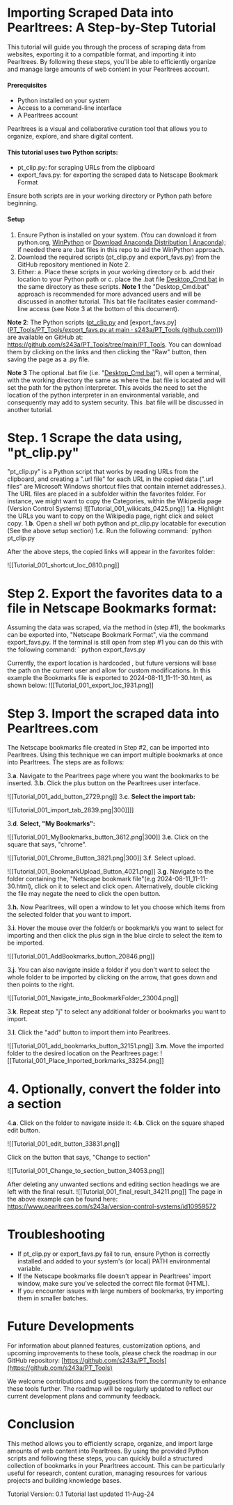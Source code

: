 # Importing Scraped Data into Pearltrees: A Step-by-Step Tutorial

This tutorial will guide you through the process of scraping data from websites, exporting it to a compatible format, and importing it into Pearltrees. By following these steps, you'll be able to efficiently organize and manage large amounts of web content in your Pearltrees account.

#### Prerequisites
- Python installed on your system
- Access to a command-line interface
- A Pearltrees account

Pearltrees is a visual and collaborative curation tool that allows you to organize, explore, and share digital content.

#### This tutorial uses two Python scripts:
- pt_clip.py: for scraping URLs from the clipboard
- export_favs.py: for exporting the scraped data to Netscape Bookmark Format

Ensure both scripts are in your working directory or Python path before beginning.

#### Setup
1. Ensure Python is installed on your system. (You can download it from python.org, [WinPython](https://winpython.github.io/) or [Download Anaconda Distribution | Anaconda](https://www.anaconda.com/download/));  if needed there are .bat files in this repo to aid the WinPython approach.
2. Download the required scripts (pt_clip.py and export_favs.py) from the GitHub repository mentioned in Note 2.
3. Either:
	a. Place these scripts in your working directory or 
	b. add their location to your Python path or 
	c. place the .bat file [Desktop_Cmd.bat](https://github.com/s243a/PT_Tools/blob/main/PT_Tools/Desktop_Cmd.bat) in the same directory as these scripts.
**Note 1** the "Desktop_Cmd.bat" approach is recommended for more advanced users and will be discussed in another tutorial. This bat file facilitates easier command-line access (see Note 3 at the bottom of this document).

**Note 2**: The Python scripts ([pt_clip.py](https://github.com/s243a/PT_Tools/blob/main/PT_Tools/pt_clip.py) and [export_favs.py]([PT_Tools/PT_Tools/export_favs.py at main · s243a/PT_Tools (github.com)](https://github.com/s243a/PT_Tools/blob/main/PT_Tools/export_favs.py))) are available on GitHub at: https://github.com/s243a/PT_Tools/tree/main/PT_Tools. You can download them by clicking on the links and then clicking the "Raw" button, then saving the page as a .py file. 

**Note 3** The optional .bat file (i.e. "[Desktop_Cmd.bat](https://github.com/s243a/PT_Tools/blob/main/PT_Tools/Desktop_Cmd.bat)"), will open a terminal, with the working directory the same as where the .bat file is located and will set the path for the python interpreter. This avoids the need to set the location of the python interpreter in an environmental variable, and consequently may add to system security. This .bat file will be discussed in another tutorial. 


# Step. 1 Scrape the data using, "pt_clip.py"

"pt_clip.py" is a Python script that works by reading URLs from the clipboard, and creating a ".url file" for each URL in the copied data (".url files" are Microsoft Windows shortcut files that contain internet addresses.). The URL files are placed in a subfolder within the favorites folder. For instance, we might want to copy the Categories, within the Wikipedia page (Version Control Systems)
![[Tutorial_001_wikicats_0425.png]]
1.**a**. Highlight the URLs you want to copy on the Wikipedia page, right click and select copy.
1.**b**. Open a shell w/ both python and pt_clip.py locatable for execution (See the above setup section)
1.**c**. Run the following command:
`python pt_clip.py

After the above steps, the copied links will appear in the favorites folder:

![[Tutorial_001_shortcut_loc_0810.png]]

# Step 2. Export the favorites data to a file in Netscape Bookmarks format:

Assuming the data was scraped, via the method in (step #1), the bookmarks can be exported into, "Netscape Bookmark Format", via the command export_favs.py. If the terminal is still open from step #1 you can do this with the following command:
` python export_favs.py

Currently, the export location is hardcoded , but future versions will base the path on the current user and allow for custom modifications. In this example the Bookmarks file is exported to 2024-08-11_11-11-30.html, as shown below:
![[Tutorial_001_export_loc_1931.png]]


# Step 3. Import the scraped data into Pearltrees.com


The Netscape bookmarks file created in Step #2, can be imported into Pearltrees. Using this technique we can import multiple bookmarks at once into Pearltrees. The steps are as follows:

3.**a**. Navigate to the Pearltrees page where you want the bookmarks to be inserted.
3.**b**. Click the plus button on the Pearltrees user interface.

![[Tutorial_001_add_button_2729.png]]
3.**c**. **Select the import tab:**

![[Tutorial_001_import_tab_2839.png|300]]]]

3.**d**. **Select, "My Bookmarks":**

![[Tutorial_001_MyBookmarks_button_3612.png|300]]
3.**e**. Click on the square that says, "chrome".

![[Tutorial_001_Chrome_Button_3821.png|300]]
3.**f**. Select upload.

![[Tutorial_001_BookmarkUpload_Button_4021.png]]
3.**g**. Navigate to the folder containing the, "Netscape bookmark file"(e.g 2024-08-11_11-11-30.html), click on it to select and click open. Alternatively, double clicking the file may negate the need to click the open button. 

3.**h.** Now Pearltrees, will open a window to let you choose which items from the selected folder that you want to import. 

3.**i**. Hover the mouse over the folder/s or bookmark/s you want to select for importing and then click the plus sign in the blue circle to select the item to be imported. 

![[Tutorial_001_AddBookmarks_button_20846.png]]

3.**j**. You can also navigate inside a folder if you don't want to select the whole folder to be imported by clicking on the arrow, that goes down and then points to the right.

![[Tutorial_001_Navigate_into_BookmarkFolder_23004.png]]

3.**k**. Repeat step "j" to select any additional folder or bookmarks you want to import.

3.**l**. Click the "add" button to import them into Pearltrees. 

![[Tutorial_001_add_bookmarks_button_32151.png]]
3.**m**. Move the imported folder to the desired location on the Pearltrees page:
![[Tutorial_001_Place_Inported_borkmarks_33254.png]]
# 4. Optionally, convert the folder into a section

4.**a**. Click on the folder to navigate inside it:
4.**b**. Click on the square shaped edit button.

![[Tutorial_001_edit_button_33831.png]]

Click on the button that says, "Change to section"

![[Tutorial_001_Change_to_section_button_34053.png]]

After deleting any unwanted sections and editing section headings we are left with the final result. 
![[Tutorial_001_final_result_34211.png]]
The page in the above example can be found here:
https://www.pearltrees.com/s243a/version-control-systems/id10959572 

# Troubleshooting

- If pt_clip.py or export_favs.py fail to run, ensure Python is correctly installed and added to your system's (or local) PATH environmental variable.
- If the Netscape bookmarks file doesn't appear in Pearltrees' import window, make sure you've selected the correct file format (HTML).
- If you encounter issues with large numbers of bookmarks, try importing them in smaller batches.

# Future Developments

For information about planned features, customization options, and upcoming improvements to these tools, please check the roadmap in our GitHub repository:
[https://github.com/s243a/PT_Tools](https://github.com/s243a/PT_Tools)

We welcome contributions and suggestions from the community to enhance these tools further. The roadmap will be regularly updated to reflect our current development plans and community feedback.

# Conclusion  
  
This method allows you to efficiently scrape, organize, and import large amounts of web content into Pearltrees. By using the provided Python scripts and following these steps, you can quickly build a structured collection of bookmarks in your Pearltrees account. This can be particularly useful for research, content curation, managing resources for various projects and building knowledge bases.

Tutorial Version: 0.1
Tutorial last updated 11-Aug-24